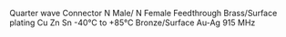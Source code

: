 Quarter wave
Connector N Male/ N Female
Feedthrough
Brass/Surface plating Cu Zn Sn
-40°C to +85°C
Bronze/Surface Au-Ag
915 MHz
